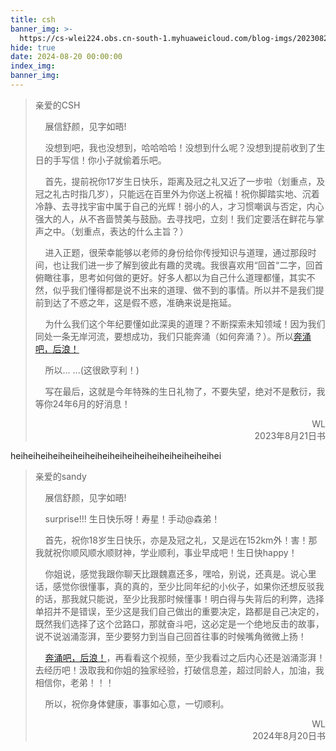 ```yaml
---
title: csh
banner_img: >-
  https://cs-wlei224.obs.cn-south-1.myhuaweicloud.com/blog-imgs/202308211940248.jpg
hide: true
date: 2024-08-20 00:00:00
index_img:
banner_img:
---
```

> 亲爱的CSH
>
> &nbsp;&nbsp;&nbsp;&nbsp;展信舒颜，见字如晤!
>
> &#160;&#160;&#160;&#160;没想到吧，我也没想到，哈哈哈哈！没想到什么呢？没想到提前收到了生日的手写信！你小子就偷着乐吧。
>
> &#160;&#160;&#160;&#160;首先，提前祝你17岁生日快乐，距离及冠之礼又近了一步啦（划重点，及冠之礼古时指几岁），只能远在百里外为你送上祝福！祝你脚踏实地、沉着冷静、去寻找宇宙中属于自己的光辉！弱小的人，才习惯嘲讽与否定，内心强大的人，从不吝啬赞美与鼓励。去寻找吧，立刻！我们定要活在鲜花与掌声之中。（划重点，表达的什么主旨？）
>
> &#160;&#160;&#160;&#160;进入正题，很荣幸能够以老师的身份给你传授知识与道理，通过那段时间，也让我们进一步了解到彼此有趣的灵魂。我很喜欢用“回首“二字，回首俯瞰往事，思考如何做的更好。好多人都以为自己什么道理都懂，其实不然，似乎我们懂得都是说不出来的道理、做不到的事情。所以并不是我们提前到达了不惑之年，这是假不惑，准确来说是拖延。
>
> &#160;&#160;&#160;&#160;为什么我们这个年纪要懂如此深奥的道理？不断探索未知领域！因为我们同处一条无岸河流，要想成功，我们只能奔涌（如何奔涌？）。所以[奔涌吧，后浪！](https://www.bilibili.com/video/BV1FV411d7u7?p=1&vd_source=37756bb794d3b4d975dc0cc76348a511)
>
> &#160;&#160;&#160;&#160;所以... ...(这很欧亨利！)
>
> &#160;&#160;&#160;&#160;写在最后，这就是今年特殊的生日礼物了，不要失望，绝对不是敷衍，我等你24年6月的好消息！
>
> <div>
>   <div style="text-align: right;">WL</div>
>   <div style="text-align: right;">2023年8月21日书</div>
> </div>	

heiheiheiheiheiheiheiheiheiheiheiheiheiheiheiheihei

> 亲爱的sandy
>
> &nbsp;&nbsp;&nbsp;&nbsp;展信舒颜，见字如晤!
>
> &#160;&#160;&#160;&#160;surprise!!! 生日快乐呀！寿星！手动@森弟！
>
> &#160;&#160;&#160;&#160;首先，祝你18岁生日快乐，亦是及冠之礼，又是远在152km外！害！那我就祝你顺风顺水顺财神，学业顺利，事业早成吧！生日快happy！
>
> &#160;&#160;&#160;&#160;你姐说，感觉我跟你聊天比跟魏嘉还多，嘿哈，别说，还真是。说心里话，感觉你很懂事，真的真的，至少比同年纪的小伙子，如果你还想反驳我的话，那我就只能说，至少比我那时候懂事！明白得与失背后的利弊，选择单招并不是错误，至少这是我们自己做出的重要决定，路都是自己决定的，既然我们选择了这个岔路口，那就奋斗吧，这必定是一个绝地反击的故事，说不说汹涌澎湃，至少要努力到当自己回首往事的时候嘴角微微上扬！
>
> &#160;&#160;&#160;&#160;[奔涌吧，后浪！](https://www.bilibili.com/video/BV1FV411d7u7?p=1&vd_source=37756bb794d3b4d975dc0cc76348a511)，再看看这个视频，至少我看过之后内心还是汹涌澎湃！去经历吧！汲取我和你姐的独家经验，打破信息差，超过同龄人，加油，我相信你，老弟！！！
>
> &#160;&#160;&#160;&#160;所以，祝你身体健康，事事如心意，一切顺利。
>
>
> <div>
>   <div style="text-align: right;">WL</div>
>   <div style="text-align: right;">2024年8月20日书</div>
> </div>	

